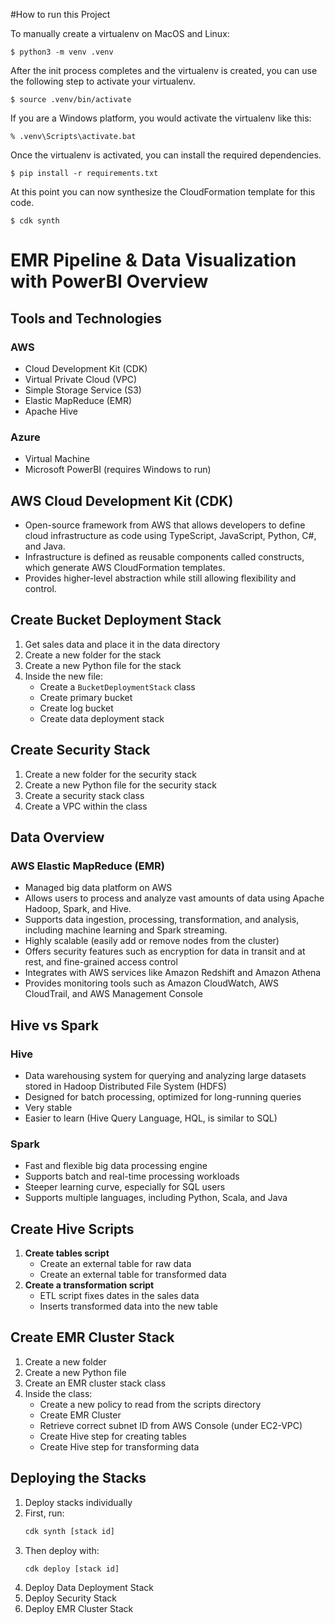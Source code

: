 
#How to run this Project

To manually create a virtualenv on MacOS and Linux:

```
$ python3 -m venv .venv
```

After the init process completes and the virtualenv is created, you can use the following
step to activate your virtualenv.

```
$ source .venv/bin/activate
```

If you are a Windows platform, you would activate the virtualenv like this:

```
% .venv\Scripts\activate.bat
```

Once the virtualenv is activated, you can install the required dependencies.

```
$ pip install -r requirements.txt
```

At this point you can now synthesize the CloudFormation template for this code.

```
$ cdk synth
```

# EMR Pipeline & Data Visualization with PowerBI Overview

## Tools and Technologies

### AWS
- Cloud Development Kit (CDK)
- Virtual Private Cloud (VPC)
- Simple Storage Service (S3)
- Elastic MapReduce (EMR)
- Apache Hive

### Azure
- Virtual Machine
- Microsoft PowerBI (requires Windows to run)

## AWS Cloud Development Kit (CDK)
- Open-source framework from AWS that allows developers to define cloud infrastructure as code using TypeScript, JavaScript, Python, C#, and Java.
- Infrastructure is defined as reusable components called constructs, which generate AWS CloudFormation templates.
- Provides higher-level abstraction while still allowing flexibility and control.


## Create Bucket Deployment Stack
1. Get sales data and place it in the data directory
2. Create a new folder for the stack
3. Create a new Python file for the stack
4. Inside the new file:
   - Create a `BucketDeploymentStack` class
   - Create primary bucket
   - Create log bucket
   - Create data deployment stack

## Create Security Stack
1. Create a new folder for the security stack
2. Create a new Python file for the security stack
3. Create a security stack class
4. Create a VPC within the class

## Data Overview

### AWS Elastic MapReduce (EMR)
- Managed big data platform on AWS
- Allows users to process and analyze vast amounts of data using Apache Hadoop, Spark, and Hive.
- Supports data ingestion, processing, transformation, and analysis, including machine learning and Spark streaming.
- Highly scalable (easily add or remove nodes from the cluster)
- Offers security features such as encryption for data in transit and at rest, and fine-grained access control
- Integrates with AWS services like Amazon Redshift and Amazon Athena
- Provides monitoring tools such as Amazon CloudWatch, AWS CloudTrail, and AWS Management Console

## Hive vs Spark

### Hive
- Data warehousing system for querying and analyzing large datasets stored in Hadoop Distributed File System (HDFS)
- Designed for batch processing, optimized for long-running queries
- Very stable
- Easier to learn (Hive Query Language, HQL, is similar to SQL)

### Spark
- Fast and flexible big data processing engine
- Supports batch and real-time processing workloads
- Steeper learning curve, especially for SQL users
- Supports multiple languages, including Python, Scala, and Java

## Create Hive Scripts
1. **Create tables script**
   - Create an external table for raw data
   - Create an external table for transformed data
2. **Create a transformation script**
   - ETL script fixes dates in the sales data
   - Inserts transformed data into the new table

## Create EMR Cluster Stack
1. Create a new folder
2. Create a new Python file
3. Create an EMR cluster stack class
4. Inside the class:
   - Create a new policy to read from the scripts directory
   - Create EMR Cluster
   - Retrieve correct subnet ID from AWS Console (under EC2-VPC)
   - Create Hive step for creating tables
   - Create Hive step for transforming data

## Deploying the Stacks
1. Deploy stacks individually
2. First, run:
   ```sh
   cdk synth [stack id]
   ```
3. Then deploy with:
   ```sh
   cdk deploy [stack id]
   ```
4. Deploy Data Deployment Stack
5. Deploy Security Stack
6. Deploy EMR Cluster Stack

